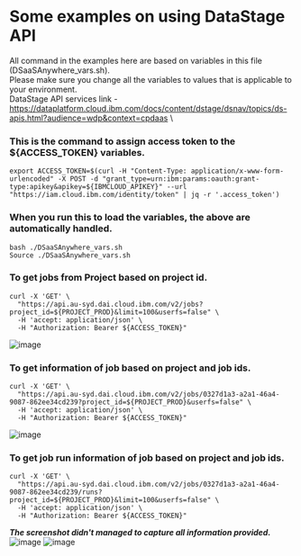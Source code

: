 # Some examples on using DataStage API

All command in the examples here are based on variables in this file (DSaaSAnywhere_vars.sh). \
Please make sure you change all the variables to values that is applicable to your environment. \
DataStage API services link - https://dataplatform.cloud.ibm.com/docs/content/dstage/dsnav/topics/ds-apis.html?audience=wdp&context=cpdaas \

### This is the command to assign access token to the ${ACCESS_TOKEN} variables.
```
export ACCESS_TOKEN=$(curl -H "Content-Type: application/x-www-form-urlencoded" -X POST -d "grant_type=urn:ibm:params:oauth:grant-type:apikey&apikey=${IBMCLOUD_APIKEY}" --url "https://iam.cloud.ibm.com/identity/token" | jq -r '.access_token')
```

### When you run this to load the variables, the above are automatically handled.
```
bash ./DSaaSAnywhere_vars.sh
Source ./DSaaSAnywhere_vars.sh
```

### To get jobs from Project based on project id.
```
curl -X 'GET' \
  "https://api.au-syd.dai.cloud.ibm.com/v2/jobs?project_id=${PROJECT_PROD}&limit=100&userfs=false" \
  -H 'accept: application/json' \
  -H "Authorization: Bearer ${ACCESS_TOKEN}"
```
![image](https://github.com/user-attachments/assets/9b4d9c33-5a10-4473-9aee-01990173a15b)

### To get information of job based on project and job ids.
```
curl -X 'GET' \
  "https://api.au-syd.dai.cloud.ibm.com/v2/jobs/0327d1a3-a2a1-46a4-9087-862ee34cd239?project_id=${PROJECT_PROD}&userfs=false" \
  -H 'accept: application/json' \
  -H "Authorization: Bearer ${ACCESS_TOKEN}"
```
![image](https://github.com/user-attachments/assets/3fa97719-4458-41e5-89e0-c8bdf3f3f2fe)

### To get job run information of job based on project and job ids.
```
curl -X 'GET' \
  "https://api.au-syd.dai.cloud.ibm.com/v2/jobs/0327d1a3-a2a1-46a4-9087-862ee34cd239/runs?project_id=${PROJECT_PROD}&limit=100&userfs=false" \
  -H 'accept: application/json' \
  -H "Authorization: Bearer ${ACCESS_TOKEN}"
```
***The screenshot didn't managed to capture all information provided.***
![image](https://github.com/user-attachments/assets/ad150dfa-a994-4fc9-8fb8-1c7da69bb44a)
![image](https://github.com/user-attachments/assets/c8f251f5-c76a-4420-a164-9ce50076f5d8)







